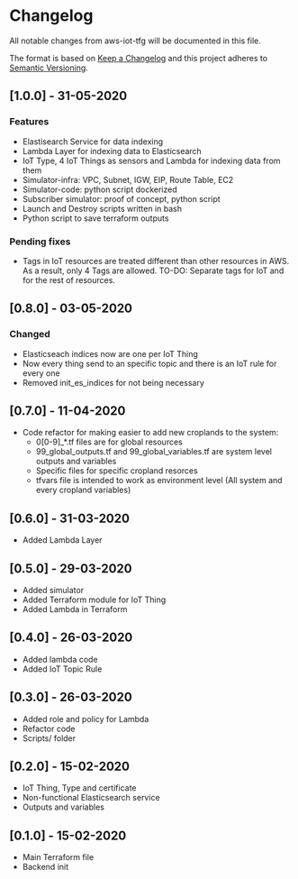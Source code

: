# Changelog

All notable changes from aws-iot-tfg will be documented in this file.

The format is based on [Keep a Changelog](http://keepachangelog.com/en/1.0.0/)
and this project adheres to [Semantic Versioning](http://semver.org/spec/v2.0.0.html).

## [1.0.0] - 31-05-2020

### Features

- Elastisearch Service for data indexing
- Lambda Layer for indexing data to Elasticsearch
- IoT Type, 4 IoT Things as sensors and Lambda for indexing data from them
- Simulator-infra: VPC, Subnet, IGW, EIP, Route Table, EC2
- Simulator-code: python script dockerized
- Subscriber simulator: proof of concept, python script
- Launch and Destroy scripts written in bash
- Python script to save terraform outputs

### Pending fixes

- Tags in IoT resources are treated different than other resources in AWS. As a result, only 4 Tags are allowed. TO-DO: Separate tags for IoT and for the rest of resources.

## [0.8.0] - 03-05-2020

### Changed

- Elasticseach indices now are one per IoT Thing
- Now every thing send to an specific topic and there is an IoT rule for every one
- Removed init_es_indices for not being necessary

## [0.7.0] - 11-04-2020

- Code refactor for making easier to add new croplands to the system:
  - 0[0-9]_*.tf files are for global resources
  - 99_global_outputs.tf and 99_global_variables.tf are system level outputs and variables
  - Specific files for specific cropland resorces
  - tfvars file is intended to work as environment level (All system and every cropland variables)

## [0.6.0] - 31-03-2020

- Added Lambda Layer

## [0.5.0] - 29-03-2020

- Added simulator
- Added Terraform module for IoT Thing
- Added Lambda in Terraform

## [0.4.0] - 26-03-2020

- Added lambda code
- Added IoT Topic Rule

## [0.3.0] - 26-03-2020

- Added role and policy for Lambda
- Refactor code
- Scripts/ folder

## [0.2.0] - 15-02-2020

- IoT Thing, Type and certificate
- Non-functional Elasticsearch service
- Outputs and variables

## [0.1.0] - 15-02-2020

- Main Terraform file
- Backend init
